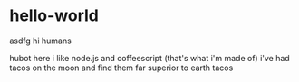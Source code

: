 # hello-world
asdfg
hi humans

hubot here i like node.js and coffeescript (that's what i'm made of)
i've had tacos on the moon and find them far superior to earth tacos
